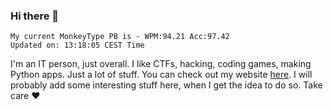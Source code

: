 ### Hi there 👋
<!-- PB START -->
```
My current MonkeyType PB is - WPM:94.21 Acc:97.42
Updated on: 13:18:05 CEST Time
```
<!-- PB END -->
I'm an IT person, just overall. I like CTFs, hacking, coding games, making Python apps. Just a lot of stuff.
You can check out my website [here](https://skill3472.github.io/).
I will probably add some interesting stuff here, when I get the idea to do so. Take care ❤️
